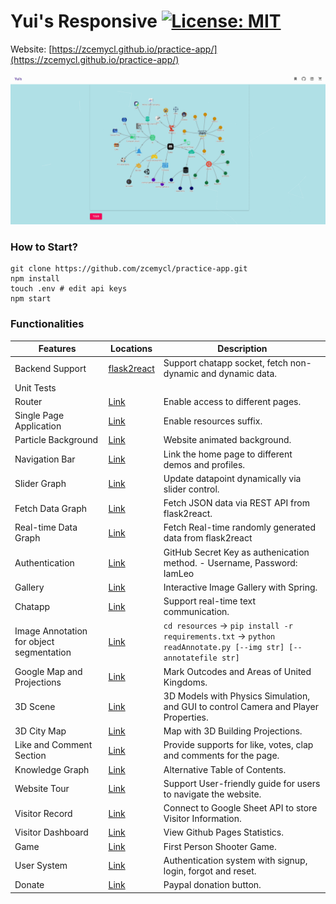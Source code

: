 # Yui's Responsive [![License: MIT](https://img.shields.io/badge/License-MIT-yellow.svg)](https://opensource.org/licenses/MIT)

Website: [https://zcemycl.github.io/practice-app/](https://zcemycl.github.io/practice-app/)


![img](./resources/demo.gif)
### How to Start?
```
git clone https://github.com/zcemycl/practice-app.git
npm install
touch .env # edit api keys
npm start
```

### Functionalities 
|Features|Locations|Description|
|--|--|--|
|Backend Support|[flask2react](https://github.com/zcemycl/flask2react)|Support chatapp socket, fetch non-dynamic and dynamic data. |
|Unit Tests|||
|Router|[Link](src/LoadBalancer.jsx)|Enable access to different pages.|
|Single Page Application|[Link](public)|Enable resources suffix.|
|Particle Background|[Link](src/config)|Website animated background.|
|Navigation Bar|[Link](src/components/Navbar)|Link the home page to different demos and profiles.|
|Slider Graph|[Link](src/components/ProGraph/UIPlot)|Update datapoint dynamically via slider control.|
|Fetch Data Graph|[Link](src/components/ProGraph/FetchPlot)|Fetch JSON data via REST API from flask2react.|
|Real-time Data Graph|[Link](src/components/ProGraph/SocketPlot)|Fetch Real-time randomly generated data from flask2react|
|Authentication|[Link](src/components/Auth)|GitHub Secret Key as authenication method.  - Username, Password: IamLeo |
|Gallery|[Link](src/components/Random)|Interactive Image Gallery with Spring.|
|Chatapp|[Link](src/components/Chatapp)|Support real-time text communication.|
|Image Annotation for object segmentation|[Link](src/components/Annotate)|`cd resources` -> `pip install -r requirements.txt` -> `python readAnnotate.py [--img str] [--annotatefile str]` |
|Google Map and Projections|[Link](src/components/ClusterMap)|Mark Outcodes and Areas of United Kingdoms.|
|3D Scene|[Link](src/components/ThreeFiber)|3D Models with Physics Simulation, and GUI to control Camera and Player Properties.|
|3D City Map|[Link](src/components/Map)|Map with 3D Building Projections.|
|Like and Comment Section|[Link](src/components/CommentLike)|Provide supports for like, votes, clap and comments for the page.|
|Knowledge Graph|[Link](src/components/Knowledge)|Alternative Table of Contents.|
|Website Tour|[Link](src/components/Knowledge)|Support User-friendly guide for users to navigate the website.|
|Visitor Record|[Link](src/components/Visitors)|Connect to Google Sheet API to store Visitor Information.|
|Visitor Dashboard|[Link](src/components/Visitors)|View Github Pages Statistics.|
|Game|[Link](src/components/Game)|First Person Shooter Game.|
|User System|[Link](src/components/Login)|Authentication system with signup, login, forgot and reset.|
|Donate|[Link](src/components/Donate)|Paypal donation button.|



